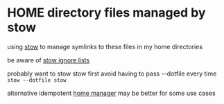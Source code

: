 # HOME directory files managed by stow

using [stow](https://www.gnu.org/software/stow/) to manage symlinks to these files in my home directories

be aware of [stow ignore lists](https://www.gnu.org/software/stow/manual/html_node/Types-And-Syntax-Of-Ignore-Lists.html)

probably want to stow stow first avoid having to pass --dotfile every time 
`stow --dotfile stow`

alternative idempotent [home manager](https://nix-community.github.io/home-manager/#sec-install-standalone) may be better for some use cases




